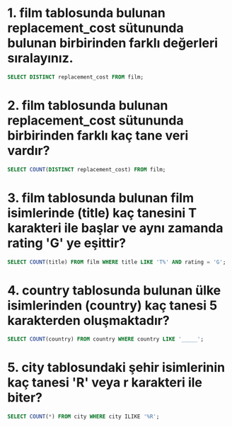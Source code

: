 # 1. film tablosunda bulunan replacement_cost sütununda bulunan birbirinden farklı değerleri sıralayınız.

```SQL
SELECT DISTINCT replacement_cost FROM film;
```

# 2. film tablosunda bulunan replacement_cost sütununda birbirinden farklı kaç tane veri vardır?

````SQL
SELECT COUNT(DISTINCT replacement_cost) FROM film;
````

# 3. film tablosunda bulunan film isimlerinde (title) kaç tanesini T karakteri ile başlar ve aynı zamanda rating 'G' ye eşittir?

````SQL
SELECT COUNT(title) FROM film WHERE title LIKE 'T%' AND rating = 'G'; 
````

# 4. country tablosunda bulunan ülke isimlerinden (country) kaç tanesi 5 karakterden oluşmaktadır?

````SQL
SELECT COUNT(country) FROM country WHERE country LIKE '_____';
````

# 5. city tablosundaki şehir isimlerinin kaç tanesi 'R' veya r karakteri ile biter?

````SQL 
SELECT COUNT(*) FROM city WHERE city ILIKE '%R';
````
